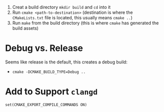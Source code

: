 1. Creat a build directory `mkdir build` and `cd` into it
2. Run `cmake <path-to-destination>` (destination is where the `CMakeLists.txt` file is located, this usually means `cmake ..`)
3. Run `make` from the build directory (this is where `cmake` has generated the build assets)

# Debug vs. Release

Seems like release is the default, this creates a debug build:

- `cmake -DCMAKE_BUILD_TYPE=Debug ..`

# Add to Support `clangd`

```
set(CMAKE_EXPORT_COMPILE_COMMANDS ON)
```
